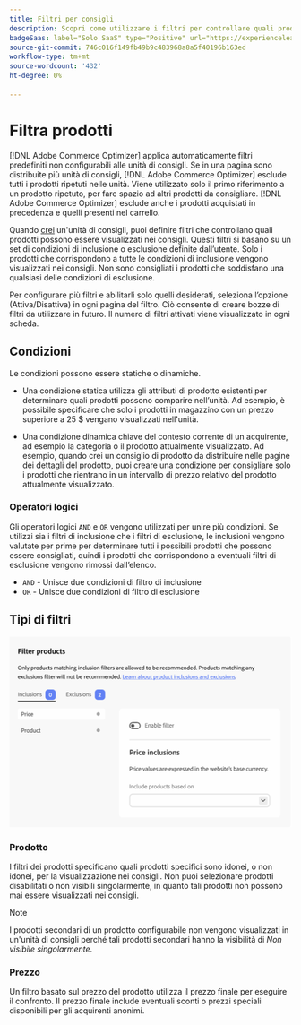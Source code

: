 ```yaml
---
title: Filtri per consigli
description: Scopri come utilizzare i filtri per controllare quali prodotti vengono visualizzati nei  [!DNL Adobe Commerce Optimizer]  consigli.
badgeSaas: label="Solo SaaS" type="Positive" url="https://experienceleague.adobe.com/en/docs/commerce/user-guides/product-solutions" tooltip="Applicabile solo ai progetti Adobe Commerce as a Cloud Service e Adobe Commerce Optimizer (infrastruttura SaaS gestita da Adobe)."
source-git-commit: 746c016f149fb49b9c483968a8a5f40196b163ed
workflow-type: tm+mt
source-wordcount: '432'
ht-degree: 0%

---
```


# Filtra prodotti

[!DNL Adobe Commerce Optimizer] applica automaticamente filtri predefiniti non configurabili alle unità di consigli. Se in una pagina sono distribuite più unità di consigli, [!DNL Adobe Commerce Optimizer] esclude tutti i prodotti ripetuti nelle unità. Viene utilizzato solo il primo riferimento a un prodotto ripetuto, per fare spazio ad altri prodotti da consigliare. [!DNL Adobe Commerce Optimizer] esclude anche i prodotti acquistati in precedenza e quelli presenti nel carrello.

Quando [crei](create.md) un&#39;unità di consigli, puoi definire filtri che controllano quali prodotti possono essere visualizzati nei consigli. Questi filtri si basano su un set di condizioni di inclusione o esclusione definite dall’utente. Solo i prodotti che corrispondono a tutte le condizioni di inclusione vengono visualizzati nei consigli. Non sono consigliati i prodotti che soddisfano una qualsiasi delle condizioni di esclusione.

Per configurare più filtri e abilitarli solo quelli desiderati, seleziona l’opzione (Attiva/Disattiva) in ogni pagina del filtro. Ciò consente di creare bozze di filtri da utilizzare in futuro. Il numero di filtri attivati viene visualizzato in ogni scheda.

## Condizioni

Le condizioni possono essere statiche o dinamiche.

- Una condizione statica utilizza gli attributi di prodotto esistenti per determinare quali prodotti possono comparire nell’unità. Ad esempio, è possibile specificare che solo i prodotti in magazzino con un prezzo superiore a 25 $ vengano visualizzati nell&#39;unità.

- Una condizione dinamica chiave del contesto corrente di un acquirente, ad esempio la categoria o il prodotto attualmente visualizzato. Ad esempio, quando crei un consiglio di prodotto da distribuire nelle pagine dei dettagli del prodotto, puoi creare una condizione per consigliare solo i prodotti che rientrano in un intervallo di prezzo relativo del prodotto attualmente visualizzato.

### Operatori logici

Gli operatori logici `AND` e `OR` vengono utilizzati per unire più condizioni. Se utilizzi sia i filtri di inclusione che i filtri di esclusione, le inclusioni vengono valutate per prime per determinare tutti i possibili prodotti che possono essere consigliati, quindi i prodotti che corrispondono a eventuali filtri di esclusione vengono rimossi dall’elenco.

- `AND` - Unisce due condizioni di filtro di inclusione
- `OR` - Unisce due condizioni di filtro di esclusione

## Tipi di filtri

![Filtri](../../assets/rec-conditions.png)

### Prodotto

I filtri dei prodotti specificano quali prodotti specifici sono idonei, o non idonei, per la visualizzazione nei consigli. Non puoi selezionare prodotti disabilitati o non visibili singolarmente, in quanto tali prodotti non possono mai essere visualizzati nei consigli.

>[!NOTE]
>
>I prodotti secondari di un prodotto configurabile non vengono visualizzati in un&#39;unità di consigli perché tali prodotti secondari hanno la visibilità di _Non visibile singolarmente_.

### Prezzo

Un filtro basato sul prezzo del prodotto utilizza il prezzo finale per eseguire il confronto. Il prezzo finale include eventuali sconti o prezzi speciali disponibili per gli acquirenti anonimi.

<!--### Attribute

You can filter products based on attribute criteria, including attribute values. Selected values use OR logic to either include or exclude products when any of the specified values are found.-->
